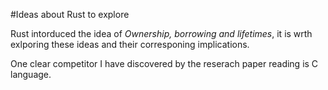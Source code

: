
#Ideas about Rust to explore

Rust intorduced the idea of *Ownership, borrowing and lifetimes*, it is wrth exlporing these ideas and their corresponing implications.
 
One clear competitor I have discovered by the reserach paper reading is C language.
